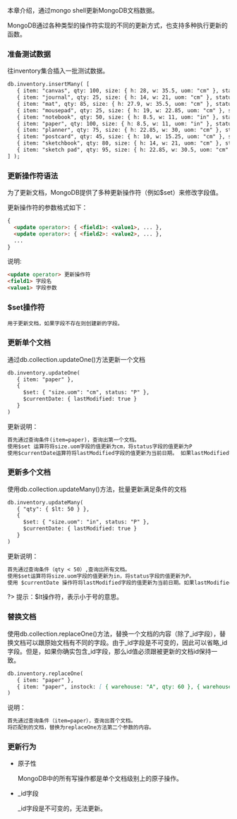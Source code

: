 本章介绍，通过mongo shell更新MongoDB文档数据。

MongoDB通过各种类型的操作符实现的不同的更新方式，也支持多种执行更新的函数。

### 准备测试数据

往inventory集合插入一批测试数据。
```markdown
db.inventory.insertMany( [
   { item: "canvas", qty: 100, size: { h: 28, w: 35.5, uom: "cm" }, status: "A" },
   { item: "journal", qty: 25, size: { h: 14, w: 21, uom: "cm" }, status: "A" },
   { item: "mat", qty: 85, size: { h: 27.9, w: 35.5, uom: "cm" }, status: "A" },
   { item: "mousepad", qty: 25, size: { h: 19, w: 22.85, uom: "cm" }, status: "P" },
   { item: "notebook", qty: 50, size: { h: 8.5, w: 11, uom: "in" }, status: "P" },
   { item: "paper", qty: 100, size: { h: 8.5, w: 11, uom: "in" }, status: "D" },
   { item: "planner", qty: 75, size: { h: 22.85, w: 30, uom: "cm" }, status: "D" },
   { item: "postcard", qty: 45, size: { h: 10, w: 15.25, uom: "cm" }, status: "A" },
   { item: "sketchbook", qty: 80, size: { h: 14, w: 21, uom: "cm" }, status: "A" },
   { item: "sketch pad", qty: 95, size: { h: 22.85, w: 30.5, uom: "cm" }, status: "A" }
] );
```

### 更新操作符语法

为了更新文档，MongoDB提供了多种更新操作符（例如$set）来修改字段值。

更新操作符的参数格式如下：
```markdown
{
  <update operator>: { <field1>: <value1>, ... },
  <update operator>: { <field2>: <value2>, ... },
  ...
}
```
说明:
```markdown
<update operator> 更新操作符
<field1> 字段名
<value1> 字段参数
```

### $set操作符

    用于更新文档，如果字段不存在则创建新的字段。

### 更新单个文档

通过db.collection.updateOne()方法更新一个文档
```markdown
db.inventory.updateOne(
   { item: "paper" },
   {
     $set: { "size.uom": "cm", status: "P" },
     $currentDate: { lastModified: true }
   }
)
```
更新说明：
```markdown
首先通过查询条件(item=paper)，查询出第一个文档。
使用$set 运算符将size.uom字段的值更新为cm，将status字段的值更新为P
使用$currentDate运算符将lastModified字段的值更新为当前日期。 如果lastModified字段不存在，则$currentDate将创建该字段。
```

### 更新多个文档

使用db.collection.updateMany()方法，批量更新满足条件的文档
```markdown
db.inventory.updateMany(
   { "qty": { $lt: 50 } },
   {
     $set: { "size.uom": "in", status: "P" },
     $currentDate: { lastModified: true }
   }
)
```
更新说明：
```markdown
首先通过查询条件（qty < 50）,查询出所有文档。
使用$set运算符将size.uom字段的值更新为in，将status字段的值更新为P。
使用 $currentDate 操作符将lastModified字段的值更新为当前日期。如果lastModified字段不存在，则$currentDate 将创建该字段。
```
?> 提示：$lt操作符，表示小于号的意思。

### 替换文档

使用db.collection.replaceOne()方法，替换一个文档的内容（除了_id字段），替换文档可以跟原始文档有不同的字段。由于_id字段是不可变的，因此可以省略_id字段。但是，如果你确实包含_id字段，那么id值必须跟被更新的文档id保持一致。
```markdown
db.inventory.replaceOne(
   { item: "paper" },
   { item: "paper", instock: [ { warehouse: "A", qty: 60 }, { warehouse: "B", qty: 40 } ] }
)
```
说明：
```markdown
首先通过查询条件（item=paper），查询出首个文档。
将匹配到的文档，替换为replaceOne方法第二个参数的内容。
```

### 更新行为
- 原子性

    MongoDB中的所有写操作都是单个文档级别上的原子操作。

- _id字段

    _id字段是不可变的，无法更新。